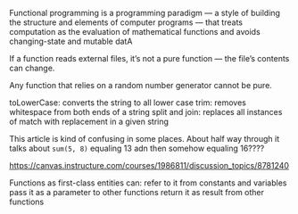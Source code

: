 Functional programming is a programming paradigm — a style of building the structure and elements of computer programs — that treats computation as the evaluation of mathematical functions and avoids changing-state and mutable datA

If a function reads external files, it’s not a pure function — the file’s contents can change.

Any function that relies on a random number generator cannot be pure.

toLowerCase: converts the string to all lower case
trim: removes whitespace from both ends of a string
split and join: replaces all instances of match with replacement in a given string

This article is kind of confusing in some places. About half way through it talks about `sum(5, 8)` equaling 13 adn then somehow equaling 16???? 

https://canvas.instructure.com/courses/1986811/discussion_topics/8781240

Functions as first-class entities can:
  refer to it from constants and variables
  pass it as a parameter to other functions
  return it as result from other functions  